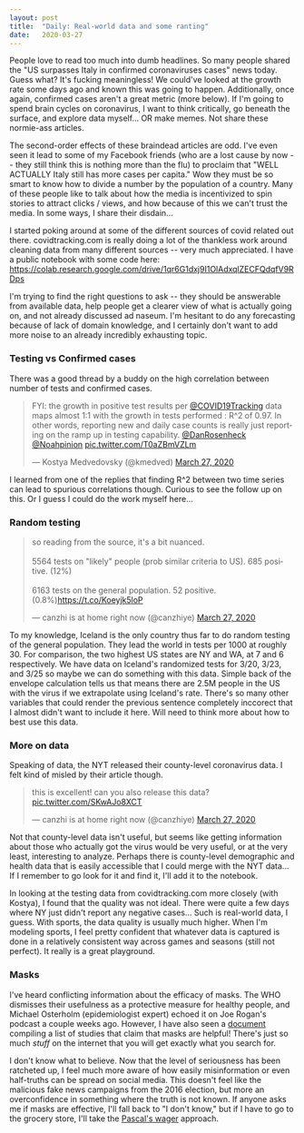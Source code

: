 ```yaml
---
layout: post
title:  "Daily: Real-world data and some ranting" 
date:   2020-03-27
---
```


People love to read too much into dumb headlines. So many people shared the "US surpasses Italy in confirmed coronaviruses cases" news today. Guess what? It's fucking meaningless! We could've looked at the growth rate some days ago and known this was going to happen. Additionally, once again, confirmed cases aren't a great metric (more below). If I'm going to spend brain cycles on coronavirus, I want to think critically, go beneath the surface, and explore data myself... OR make memes. Not share these normie-ass articles.

The second-order effects of these braindead articles are odd. I've even seen it lead to some of my Facebook friends (who are a lost cause by now -- they still think this is nothing more than the flu) to proclaim that "WELL ACTUALLY Italy still has more cases per capita." Wow they must be so smart to know how to divide a number by the population of a country. Many of these people like to talk about how the media is incentivized to spin stories to attract clicks / views, and how because of this we can't trust the media. In some ways, I share their disdain...

I started poking around at some of the different sources of covid related out there. covidtracking.com is really doing a lot of the thankless work around cleaning data from many different sources -- very much appreciated. I have a public notebook with some code here:
<https://colab.research.google.com/drive/1qr6G1dxj9I1OlAdxqlZECFQdqfV9RDps>

I'm trying to find the right questions to ask -- they should be answerable from available data, help people get a clearer view of what is actually going on, and not already discussed ad naseum. I'm hesitant to do any forecasting because of lack of domain knowledge, and I certainly don't want to add more noise to an already incredibly exhausting topic. 


### Testing vs Confirmed cases

There was a good thread by a buddy on the high correlation between number of tests and confirmed cases.
<blockquote class="twitter-tweet"><p lang="en" dir="ltr">FYI: the growth in positive test results per <a href="https://twitter.com/COVID19Tracking?ref_src=twsrc%5Etfw">@COVID19Tracking</a> data maps almost 1:1 with the growth in tests performed : R^2 of 0.97. In other words, reporting new and daily case counts is really just reporting on the ramp up in testing capability. <a href="https://twitter.com/DanRosenheck?ref_src=twsrc%5Etfw">@DanRosenheck</a> <a href="https://twitter.com/Noahpinion?ref_src=twsrc%5Etfw">@Noahpinion</a> <a href="https://t.co/T0aZBmVZLm">pic.twitter.com/T0aZBmVZLm</a></p>&mdash; Kostya Medvedovsky (@kmedved) <a href="https://twitter.com/kmedved/status/1243612191959453697?ref_src=twsrc%5Etfw">March 27, 2020</a></blockquote> <script async src="https://platform.twitter.com/widgets.js" charset="utf-8"></script>

I learned from one of the replies that finding R^2 between two time series can lead to spurious correlations though. Curious to see the follow up on this. Or I guess I could do the work myself here...

### Random testing
<blockquote class="twitter-tweet"><p lang="en" dir="ltr">so reading from the source, it&#39;s a bit nuanced.<br><br>5564 tests on &quot;likely&quot; people (prob similar criteria to US). 685 positive. (12%)<br><br>6163 tests on the general population. 52 positive. (0.8%)<a href="https://t.co/Koeyjk5loP">https://t.co/Koeyjk5loP</a></p>&mdash; canzhi is at home right now (@canzhiye) <a href="https://twitter.com/canzhiye/status/1243642365631287297?ref_src=twsrc%5Etfw">March 27, 2020</a></blockquote> <script async src="https://platform.twitter.com/widgets.js" charset="utf-8"></script>

To my knowledge, Iceland is the only country thus far to do random testing of the general population. They lead the world in tests per 1000 at roughly 30. For comparison, the two highest US states are NY and WA, at 7 and 6 respectively. We have data on Iceland's randomized tests for 3/20, 3/23, and 3/25 so maybe we can do something with this data. Simple back of the envelope calculation tells us that means there are 2.5M people in the US with the virus if we extrapolate using Iceland's rate. There's so many other variables that could render the previous sentence completely inccorect that I almost didn't want to include it here. Will need to think more about how to best use this data.

### More on data

Speaking of data, the NYT released their county-level coronavirus data. I felt kind of misled by their article though. 

<blockquote class="twitter-tweet"><p lang="en" dir="ltr">this is excellent! can you also release this data? <a href="https://t.co/SKwAJo8XCT">pic.twitter.com/SKwAJo8XCT</a></p>&mdash; canzhi is at home right now (@canzhiye) <a href="https://twitter.com/canzhiye/status/1243636434268897281?ref_src=twsrc%5Etfw">March 27, 2020</a></blockquote> <script async src="https://platform.twitter.com/widgets.js" charset="utf-8"></script>

Not that county-level data isn't useful, but seems like getting information about those who actually got the virus would be very useful, or at the very least, interesting to analyze. Perhaps there is county-level demographic and health data that is easily accessible that I could merge with the NYT data... If I remember to go look for it and find it, I'll add it to the notebook.

In looking at the testing data from covidtracking.com more closely (with Kostya), I found that the quality was not ideal. There were quite a few days where NY just didn't report any negative cases... Such is real-world data, I guess. With sports, the data quality is usually much higher. When I'm modeling sports, I feel pretty confident that whatever data is captured is done in a relatively consistent way across games and seasons (still not perfect). It really is a great playground.


### Masks

I've heard conflicting information about the efficacy of masks. The WHO dismisses their usefulness as a protective measure for healthy people, and Michael Osterholm (epidemiologist expert) echoed it on Joe Rogan's podcast a couple weeks ago. However, I have also seen a [document](https://docs.google.com/document/d/1HLrm0pqBN_5bdyysOeoOBX4pt4oFDBhsC_jpblXpNtQ/edit) compiling a list of studies that claim that masks are helpful! There's just so much *stuff* on the internet that you will get exactly what you search for. 

I don't know what to believe. Now that the level of seriousness has been ratcheted up, I feel much more aware of how easily misinformation or even half-truths can be spread on social media. This doesn't feel like the malicious fake news campaigns from the 2016 election, but more an overconfidence in something where the truth is not known. If anyone asks me if masks are effective, I'll fall back to "I don't know," but if I have to go to the grocery store, I'll take the [Pascal's wager](https://en.wikipedia.org/wiki/Pascal%27s_wager) approach.
